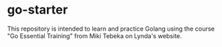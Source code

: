 # go-starter

This repository is intended to learn and practice Golang using the course "Go Essential Training" from Miki Tebeka on Lynda's website. 
